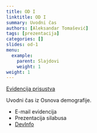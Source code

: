 ```yaml
---
title: OD I
linktitle: OD I
summary: Uvodni čas
authors: [Aleksandar Tomašević]
tags: [prezentacija]
categories: []
slides: od-1
menu:
  example:
    parent: Slajdovi
    weight: 1
weight: 1
---
```


[Evidencija prisustva](https://forms.gle/t2dR6nUfJ5oPhFVT6)

Uvodni čas iz Osnova demografije.

- E-mail evidencija
- Prezentacija silabusa
- [DevInfo](http://devinfo.stat.gov.rs/Opstine/libraries/aspx/Home.aspx)


